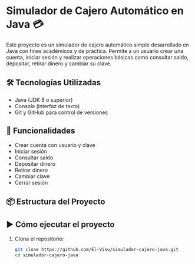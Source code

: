 # Simulador de Cajero Automático en Java 💳

Este proyecto es un simulador de cajero automático simple desarrollado en Java con fines académicos y de práctica. Permite a un usuario crear una cuenta, iniciar sesión y realizar operaciones básicas como consultar saldo, depositar, retirar dinero y cambiar su clave.

## 🛠️ Tecnologías Utilizadas

- Java (JDK 8 o superior)
- Consola (interfaz de texto)
- Git y GitHub para control de versiones

## 🚀 Funcionalidades

- Crear cuenta con usuario y clave
- Iniciar sesión
- Consultar saldo
- Depositar dinero
- Retirar dinero
- Cambiar clave
- Cerrar sesión

## 📦 Estructura del Proyecto



## ▶️ Cómo ejecutar el proyecto

1. Clona el repositorio:
   ```bash
   git clone https://github.com/El-Visu/simulador-cajero-java.git
   cd simulador-cajero-java
